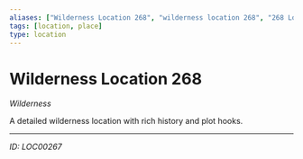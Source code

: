 ```yaml
---
aliases: ["Wilderness Location 268", "wilderness location 268", "268 Location Wilderness"]
tags: [location, place]
type: location
---
```


# Wilderness Location 268

*Wilderness*

A detailed wilderness location with rich history and plot hooks.

---
*ID: LOC00267*